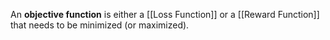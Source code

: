 An **objective function** is either a [[Loss Function]] or a [[Reward Function]] that needs to be minimized (or maximized). 